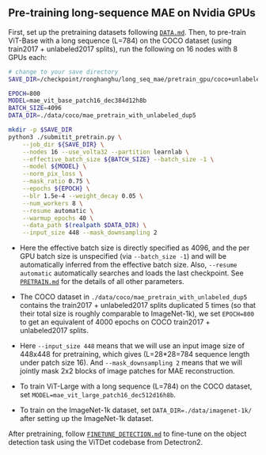 ## Pre-training long-sequence MAE on Nvidia GPUs

First, set up the pretraining datasets following [`DATA.md`](DATA.md). Then, to pre-train ViT-Base with a long sequence (L=784) on the COCO dataset (using train2017 + unlabeled2017 splits), run the following on 16 nodes with 8 GPUs each:
```bash
# change to your save directory
SAVE_DIR=/checkpoint/ronghanghu/long_seq_mae/pretrain_gpu/coco+unlabeled_dup5/vitb_dec384d12h8b_800ep_img448_crop0.2-1.0_maskds2

EPOCH=800
MODEL=mae_vit_base_patch16_dec384d12h8b
BATCH_SIZE=4096
DATA_DIR=./data/coco/mae_pretrain_with_unlabeled_dup5

mkdir -p $SAVE_DIR
python3 ./submitit_pretrain.py \
    --job_dir ${SAVE_DIR} \
    --nodes 16 --use_volta32 --partition learnlab \
    --effective_batch_size ${BATCH_SIZE} --batch_size -1 \
    --model ${MODEL} \
    --norm_pix_loss \
    --mask_ratio 0.75 \
    --epochs ${EPOCH} \
    --blr 1.5e-4 --weight_decay 0.05 \
    --num_workers 8 \
    --resume automatic \
    --warmup_epochs 40 \
    --data_path $(realpath $DATA_DIR) \
    --input_size 448 --mask_downsampling 2
```
- Here the effective batch size is directly specified as 4096, and the per GPU batch size is unspecified (via `--batch_size -1`) and will be automatically inferred from the effective batch size. Also, `--resume automatic` automatically searches and loads the last checkpoint. See [`PRETRAIN.md`](https://github.com/facebookresearch/mae/blob/main/PRETRAIN.md) for the details of all other parameters.
- The COCO dataset in `./data/coco/mae_pretrain_with_unlabeled_dup5` contains the train2017 + unlabeled2017 splits duplicated 5 times (so that their total size is roughly comparable to ImageNet-1k), we set `EPOCH=800` to get an equivalent of 4000 epochs on COCO train2017 + unlabeled2017 splits.
- Here `--input_size 448` means that we will use an input image size of 448x448 for pretraining, which gives (L=28*28=784 sequence length under patch size 16). And `--mask_downsampling 2` means that we will jointly mask 2x2 blocks of image patches for MAE reconstruction.
- To train ViT-Large with a long sequence (L=784) on the COCO dataset, set `MODEL=mae_vit_large_patch16_dec512d16h8b`.

- To train on the ImageNet-1k dataset, set `DATA_DIR=./data/imagenet-1k/` after setting up the ImageNet-1k dataset.

After pretraining, follow [`FINETUNE_DETECTION.md`](FINETUNE_DETECTION.md) to fine-tune on the object detection task using the ViTDet codebase from Detectron2.
